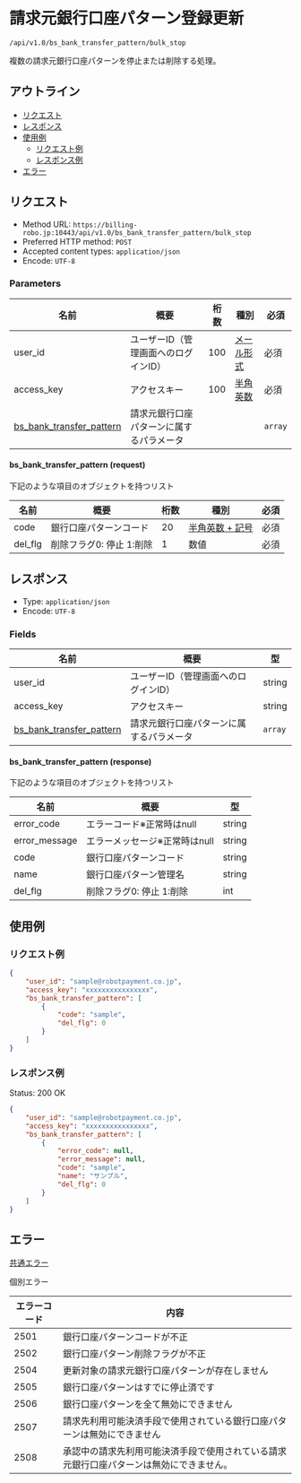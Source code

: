 # 請求元銀行口座パターン登録更新

`/api/v1.0/bs_bank_transfer_pattern/bulk_stop`

複数の請求元銀行口座パターンを停止または削除する処理。

## アウトライン

- [リクエスト](#リクエスト)
- [レスポンス](#レスポンス)
- [使用例](#使用例)
  - [リクエスト例](#リクエスト例)
  - [レスポンス例](#レスポンス例)
- [エラー](#エラー)

## リクエスト
- Method URL: `https://billing-robo.jp:10443/api/v1.0/bs_bank_transfer_pattern/bulk_stop`
- Preferred HTTP method: `POST`
- Accepted content types: `application/json`
- Encode: `UTF-8`

### Parameters

| 名前                                                       | 概要                                     | 桁数 | 種別                              | 必須                              |
| ---------------------------------------------------------- | ---------------------------------------- | ---- | --------------------------------- | --------------------------------- |
| user_id                                                    | ユーザーID（管理画面へのログインID）     | 100  | [メール形式](/README.md#種別) | 必須                              |
| access_key                                                 | アクセスキー                             | 100  | [半角英数](/README.md#種別)   | 必須                              |
| [bs_bank_transfer_pattern](#bsbanktransferpattern-request) | 請求元銀行口座パターンに属するパラメータ |      |                                   | `array` |

#### bs_bank_transfer_pattern (request)

<!-- 要素が多くないものは detail, summaryタグを使わない (なくても見やすくため) -->
下記のような項目のオブジェクトを持つリスト

| 名前    | 概要                     | 桁数 | 種別                                   | 必須 |
| ------- | ------------------------ | ---- | -------------------------------------- | ---- |
| code    | 銀行口座パターンコード   | 20   | [半角英数 + 記号](/README.md#種別) | 必須 |
| del_flg | 削除フラグ0: 停止 1:削除 | 1    | 数値                                   | 必須 |


## レスポンス

- Type: `application/json`
- Encode: `UTF-8`

### Fields

| 名前                                                        | 概要                                     | 型                                |
| ----------------------------------------------------------- | ---------------------------------------- | --------------------------------- |
| user_id                                                     | ユーザーID（管理画面へのログインID）     | string                            |
| access_key                                                  | アクセスキー                             | string                            |
| [bs_bank_transfer_pattern](#bsbanktransferpattern-response) | 請求元銀行口座パターンに属するパラメータ | `array` |

#### bs_bank_transfer_pattern (response)

<!-- 要素が多くないものは detail, summaryタグを使わない (なくても見やすくため) -->
下記のような項目のオブジェクトを持つリスト

| 名前          | 概要                          | 型     |
| ------------- | ----------------------------- | ------ |
| error_code    | エラーコード※正常時はnull     | string |
| error_message | エラーメッセージ※正常時はnull | string |
| code          | 銀行口座パターンコード        | string |
| name          | 銀行口座パターン管理名        | string |
| del_flg       | 削除フラグ0: 停止 1:削除      | int    |


## 使用例

### リクエスト例

```json
{
    "user_id": "sample@robotpayment.co.jp",
    "access_key": "xxxxxxxxxxxxxxxx",
    "bs_bank_transfer_pattern": [
        {
            "code": "sample",
            "del_flg": 0
        }
    ]
}
```

### レスポンス例

Status: 200 OK

```json
{
    "user_id": "sample@robotpayment.co.jp",
    "access_key": "xxxxxxxxxxxxxxxx",
    "bs_bank_transfer_pattern": [
        {
            "error_code": null,
            "error_message": null,
            "code": "sample",
            "name": "サンプル",
            "del_flg": 0
        }
    ]
}
```

## エラー

[共通エラー](/README.md#共通エラー)

個別エラー

| エラーコード | 内容                                                                                     |
| ------------ | ---------------------------------------------------------------------------------------- |
| 2501         | 銀行口座パターンコードが不正                                                             |
| 2502         | 銀行口座パターン削除フラグが不正                                                         |
| 2504         | 更新対象の請求元銀行口座パターンが存在しません                                           |
| 2505         | 銀行口座パターンはすでに停止済です                                                       |
| 2506         | 銀行口座パターンを全て無効にできません                                                   |
| 2507         | 請求先利用可能決済手段で使用されている銀行口座パターンは無効にできません                 |
| 2508         | 承認中の請求先利用可能決済手段で使用されている請求元銀行口座パターンは無効にできません。 |
